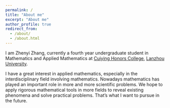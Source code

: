 ```yaml
---
permalink: /
title: "About me"
excerpt: "About me"
author_profile: true
redirect_from: 
  - /about/
  - /about.html
---
```


I am Zhenyi Zhang, currently a fourth year undergraduate student in Mathematics and Applied Mathematics at [Cuiying Honors College](http://chc.lzu.edu.cn/), [Lanzhou University](https://en.lzu.edu.cn/). 

I have a great interest in applied mathematics, especially in the interdisciplinary field involving mathematics. Nowadays mathematics has played an important role in more and more scientific problems. We hope to apply rigorous mathematical tools in more fields to reveal existing phenomena and solve practical problems. That’s what I want to pursue in the future.
